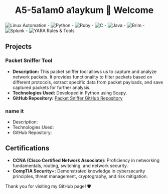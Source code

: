<h1 align="center">A5-5a1am0 a1aykum 👋
  Welcome</h1>
<h3 align="center"></h3>

  ![Linux Automation](https://img.icons8.com/color/48/000000/linux.png) - ![Python](https://img.icons8.com/color/48/000000/python.png) - ![Ruby](https://img.icons8.com/color/48/000000/ruby-programming-language.png) - ![C](https://img.icons8.com/color/48/000000/c-programming.png) - ![Java](https://img.icons8.com/color/48/000000/java-coffee-cup-logo.png)  - ![Brim](https://img.icons8.com/ios/50/000000/firewall.png) - ![Splunk](https://img.icons8.com/color/48/000000/splunk.png) - ![YARA Rules & Tools](https://img.icons8.com/color/48/000000/virus-free.png)


## Projects
### Packet Sniffer Tool
- **Description:** This packet sniffer tool allows us to capture and analyze network packets. It provides functionality to filter packets based on different protocols, extract specific data from packet payloads, and save captured packets for further analysis.
- **Technologies Used:** Developed in Python using Scapy.
- **GitHub Repository:** [Packet Sniffer GitHub Repository](https://github.com/RunTheSlope/Packet-Sniffer)

### name it
- Description: 
- Technologies Used: 
- GitHub Repository: 

## Certifications
- **CCNA (Cisco Certified Network Associate):** Proficiency in networking fundamentals, routing, switching, and network security.
- **CompTIA Security+:** Demonstrated knowledge in cybersecurity principles, threat management, cryptography, and risk mitigation.

Thank you for visiting my GitHub page! 🛡️


